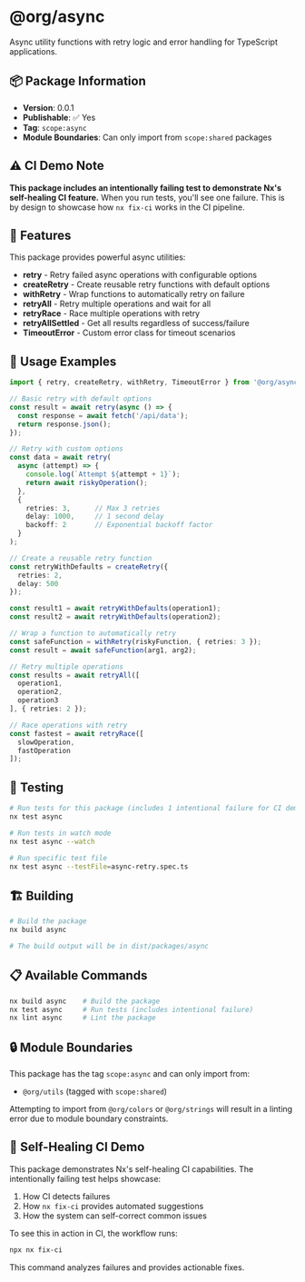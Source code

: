 # @org/async

Async utility functions with retry logic and error handling for TypeScript applications.

## 📦 Package Information

- **Version**: 0.0.1
- **Publishable**: ✅ Yes
- **Tag**: `scope:async`
- **Module Boundaries**: Can only import from `scope:shared` packages

## ⚠️ CI Demo Note

**This package includes an intentionally failing test to demonstrate Nx's self-healing CI feature.** When you run tests, you'll see one failure. This is by design to showcase how `nx fix-ci` works in the CI pipeline.

## 🚀 Features

This package provides powerful async utilities:

- **retry** - Retry failed async operations with configurable options
- **createRetry** - Create reusable retry functions with default options
- **withRetry** - Wrap functions to automatically retry on failure
- **retryAll** - Retry multiple operations and wait for all
- **retryRace** - Race multiple operations with retry
- **retryAllSettled** - Get all results regardless of success/failure
- **TimeoutError** - Custom error class for timeout scenarios

## 📝 Usage Examples

```typescript
import { retry, createRetry, withRetry, TimeoutError } from '@org/async';

// Basic retry with default options
const result = await retry(async () => {
  const response = await fetch('/api/data');
  return response.json();
});

// Retry with custom options
const data = await retry(
  async (attempt) => {
    console.log(`Attempt ${attempt + 1}`);
    return await riskyOperation();
  },
  {
    retries: 3,      // Max 3 retries
    delay: 1000,     // 1 second delay
    backoff: 2       // Exponential backoff factor
  }
);

// Create a reusable retry function
const retryWithDefaults = createRetry({
  retries: 2,
  delay: 500
});

const result1 = await retryWithDefaults(operation1);
const result2 = await retryWithDefaults(operation2);

// Wrap a function to automatically retry
const safeFunction = withRetry(riskyFunction, { retries: 3 });
const result = await safeFunction(arg1, arg2);

// Retry multiple operations
const results = await retryAll([
  operation1,
  operation2,
  operation3
], { retries: 2 });

// Race operations with retry
const fastest = await retryRace([
  slowOperation,
  fastOperation
]);
```

## 🧪 Testing

```bash
# Run tests for this package (includes 1 intentional failure for CI demo)
nx test async

# Run tests in watch mode
nx test async --watch

# Run specific test file
nx test async --testFile=async-retry.spec.ts
```

## 🏗️ Building

```bash
# Build the package
nx build async

# The build output will be in dist/packages/async
```

## 📋 Available Commands

```bash
nx build async    # Build the package
nx test async     # Run tests (includes intentional failure)
nx lint async     # Lint the package
```

## 🔒 Module Boundaries

This package has the tag `scope:async` and can only import from:
- `@org/utils` (tagged with `scope:shared`)

Attempting to import from `@org/colors` or `@org/strings` will result in a linting error due to module boundary constraints.

## 🔧 Self-Healing CI Demo

This package demonstrates Nx's self-healing CI capabilities. The intentionally failing test helps showcase:

1. How CI detects failures
2. How `nx fix-ci` provides automated suggestions
3. How the system can self-correct common issues

To see this in action in CI, the workflow runs:
```bash
npx nx fix-ci
```

This command analyzes failures and provides actionable fixes.
